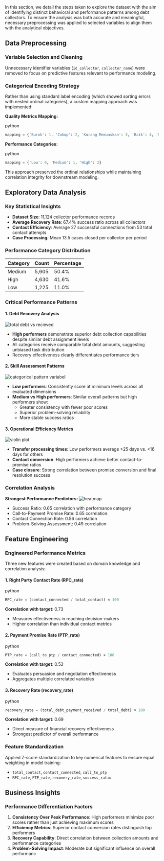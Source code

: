 In this section, we detail the steps taken to explore the dataset with the aim of identifying distinct behavioral and performance patterns among debt collectors. To ensure the analysis was both accurate and meaningful, necessary preprocessing was applied to selected variables to align them with the analytical objectives. 


## Data Preprocessing

### Variable Selection and Cleaning

Unnecessary identifier variables (`id_collector`, `collector_name`) were removed to focus on predictive features relevant to performance modeling.

### Categorical Encoding Strategy

Rather than using standard label encoding (which showed sorting errors with nested ordinal categories), a custom mapping approach was implemented:

**Quality Metrics Mapping:**

python

```python
mapping = {'Buruk': 1, 'Cukup': 2, 'Kurang Memuaskan': 3, 'Baik': 4, 'Sangat Baik': 5}
```

**Performance Categories:**

python

```python
mapping = {'Low': 0, 'Medium': 1, 'High': 2}
```

This approach preserved the ordinal relationships while maintaining correlation integrity for downstream modeling.

## Exploratory Data Analysis

### Key Statistical Insights

- **Dataset Size**: 11,124 collector performance records
- **Average Recovery Rate**: 67.4% success ratio across all collectors
- **Contact Efficiency**: Average 27 successful connections from 53 total contact attempts
- **Case Processing**: Mean 13.5 cases closed per collector per period

### Performance Category Distribution

|Category|Count|Percentage|
|---|---|---|
|Medium|5,605|50.4%|
|High|4,630|41.6%|
|Low|1,225|11.0%|

### Critical Performance Patterns

#### 1. Debt Recovery Analysis

![total debt vs recieved](https://github.com/najeep24/debt-collector-performance-analysis/blob/e2307efe5e5e18d27a9352d9aa00a3dd0a18dff5/data/total-debt.png)

- **High performers** demonstrate superior debt collection capabilities despite similar debt assignment levels
- All categories receive comparable total debt amounts, suggesting unbiased task distribution
- Recovery effectiveness clearly differentiates performance tiers

#### 2. Skill Assessment Patterns
![categorical pattern variabel](https://github.com/najeep24/debt-collector-performance-analysis/blob/e2307efe5e5e18d27a9352d9aa00a3dd0a18dff5/data/problem-solve.png)

- **Low performers**: Consistently score at minimum levels across all evaluated dimensions
- **Medium vs High performers**: Similar overall patterns but high performers show:
    - Greater consistency with fewer poor scores
    - Superior problem-solving reliability
    - More stable success ratios

#### 3. Operational Efficiency Metrics
![violin plot](https://github.com/najeep24/debt-collector-performance-analysis/blob/e2307efe5e5e18d27a9352d9aa00a3dd0a18dff5/data/violin.png)
- **Transfer processing times**: Low performers average >25 days vs. <16 days for others
- **Contact conversion**: High performers achieve better contact-to-promise ratios
- **Case closure**: Strong correlation between promise conversion and final resolution success

### Correlation Analysis

**Strongest Performance Predictors:**
![heatmap](https://github.com/najeep24/debt-collector-performance-analysis/blob/e2307efe5e5e18d27a9352d9aa00a3dd0a18dff5/data/corr.png)
- Success Ratio: 0.65 correlation with performance category
- Call-to-Payment Promise Rate: 0.65 correlation
- Contact Connection Rate: 0.56 correlation
- Problem-Solving Assessment: 0.49 correlation

## Feature Engineering

### Engineered Performance Metrics

Three new features were created based on domain knowledge and correlation analysis:

#### 1. Right Party Contact Rate (RPC_rate)

python

```python
RPC_rate = (contact_connected / total_contact) × 100
```

**Correlation with target**: 0.73

- Measures effectiveness in reaching decision-makers
- Higher correlation than individual contact metrics

#### 2. Payment Promise Rate (PTP_rate)

python

```python
PTP_rate = (call_to_ptp / contact_connected) × 100
```

**Correlation with target**: 0.52

- Evaluates persuasion and negotiation effectiveness
- Aggregates multiple correlated variables

#### 3. Recovery Rate (recovery_rate)

python

```python
recovery_rate = (total_debt_payment_received / total_debt) × 100
```

**Correlation with target**: 0.69

- Direct measure of financial recovery effectiveness
- Strongest predictor of overall performance

### Feature Standardization

Applied Z-score standardization to key numerical features to ensure equal weighting in model training:

- `total_contact`, `contact_connected`, `call_to_ptp`
- `RPC_rate`, `PTP_rate`, `recovery_rate`, `success_ratio`

## Business Insights

### Performance Differentiation Factors

1. **Consistency Over Peak Performance**: High performers minimize poor scores rather than just achieving maximum scores
2. **Efficiency Metrics**: Superior contact conversion rates distinguish top performers
3. **Recovery Capability**: Direct correlation between collection amounts and performance categories
4. **Problem-Solving Impact**: Moderate but significant influence on overall performanc
